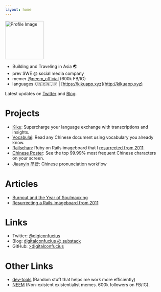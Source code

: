 ```yaml
---
layout: home
---
```


<!-- Begin README contents. -->

<img src="{{ '/assets/images/profile.png' | relative_url }}" alt="Profile Image" class="profile-image" width="125" />

- Building and Traveling in Asia 🌏 
- prev SWE @ social media company 
- memer [@neem_official](https://www.instagram.com/neem_official/) (600k FB/IG)
- languages  🇺🇸🇨🇳🇯🇵 | [https://kikuapp.xyz](http://kikuapp.xyz)

Latest updates on [Twitter](https://twitter.com/digiconfucius) and [Blog](https://digitalconfucius.substack.com/).

# Projects
- [Kiku](https://kikuapp.xyz/): Supercharge your language exchange with transcriptions and insights.
- [Vocabulai](https://vocabulai.xyz/): Read any Chinese document using vocabulary you already know.
- [Railschan](https://railschan.onrender.com/posts): Ruby on Rails imageboard that I [resurrected from 2011](https://digitalconfucius.substack.com/p/railschan-resurrection).
- [Chinese Poster](https://digitalconfucius.github.io/chinese-poster/): See the top 99.99% most frequent Chinese characters on your screen.
- [Jiaanyin 简音](https://github.com/digitalconfucius/jianyin): Chinese pronunciation workflow

# Articles
- [Burnout and the Year of Soulmaxxing](https://digitalconfucius.substack.com/p/burnout-and-the-year-of-soulmaxxing)
- [Resurrecting a Rails imageboard from 2011](https://digitalconfucius.substack.com/p/railschan-resurrection)

# Links
- Twitter: [@digiconfucius](https://twitter.com/digiconfucius)
- Blog: [digitalconfucius @ substack](https://digitalconfucius.substack.com/)
- GitHub: [>digitalconfucius](https://github.com/digitalconfucius)

# Other Links
- [dev-tools](https://github.com/digitalconfucius/dev-tools) (Random stuff that helps me work more efficiently)
- [NEEM](https://neemblog.home.blog/memes/) (Non-existent existentialist memes. 600k followers on FB/IG).

<!-- Google tag (gtag.js) -->
<script async src="https://www.googletagmanager.com/gtag/js?id=G-JVFVERMTY0"></script>
<script>
  window.dataLayer = window.dataLayer || [];
  function gtag(){dataLayer.push(arguments);}
  gtag('js', new Date());

  gtag('config', 'G-JVFVERMTY0');
</script>
